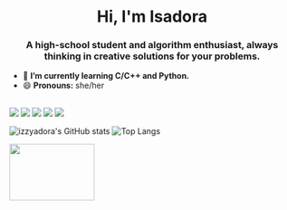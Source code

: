 <h1 align="center">Hi, I'm Isadora </h1>
<h3 align="center"> A high-school student and algorithm enthusiast, always thinking in creative solutions for your problems. </h3>

- 🌱 **I’m currently learning C/C++ and Python.**
- 😄 **Pronouns:** she/her

<div style = "display: inline_block"><br>
  <img src="https://img.shields.io/badge/Python-14354C?style=for-the-badge&logo=python&logoColor=white" target="_blank">
  <img src="https://img.shields.io/badge/C-00599C?style=for-the-badge&logo=c&logoColor=white" target="_blank">
  <img src="https://img.shields.io/badge/C%2B%2B-00599C?style=for-the-badge&logo=c%2B%2B&logoColor=white" target="_blank">
  <img src="https://img.shields.io/badge/CSS3-1572B6?style=for-the-badge&logo=css3&logoColor=white" target"_blank">
  <img src="https://img.shields.io/badge/HTML5-E34F26?style=for-the-badge&logo=html5&logoColor=white" target="_blank">
</div>

  ![izzyadora's GitHub stats](https://github-readme-stats.vercel.app/api?username=izzyadora&show_icons=true&theme=tokyonight)
  ![Top Langs](https://github-readme-stats.vercel.app/api/top-langs/?username=izzyadora&layout=compact&theme=tokyonight)

<div align="left" style="display: inline_block">
<img src="https://camo.githubusercontent.com/a0d58634789b846466557b4c210c1638560a4bd4457161899e026ce7345bb288/687474703a2f2f32352e6d656469612e74756d626c722e636f6d2f63393961353739646233616530666331363462663463636131343838383564332f74756d626c725f6d6a6776386b45754d67317338376e37396f315f3430302e676966" height="100" width="150">
</div>
